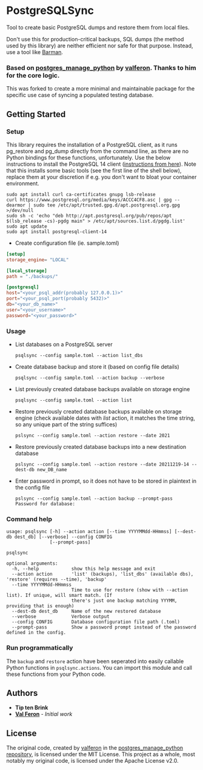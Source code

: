 # PostgreSQLSync

Tool to create basic PostgreSQL dumps and restore them from local files. 

Don't use this for production-critical backups, SQL dumps (the method used by this library) are neither efficient nor safe for that purpose. Instead, use a tool like [Barman](https://pgbarman.org/).

### Based on [postgres_manage_python](https://github.com/valferon/postgres-manage-python) by [valferon](https://github.com/valferon). Thanks to him for the core logic.

This was forked to create a more minimal and maintainable package for the specific use case of syncing a populated testing database.

## Getting Started

### Setup

This library requires the installation of a PostgreSQL client, as it runs pg_restore and pg_dump directly from the command line, as there are no Python bindings for these functions, unfortunately. Use the below instructions to install the PostgreSQL 14 client ([instructions from here](https://wiki.postgresql.org/wiki/Apt)). Note that this installs some basic tools (see the first line of the shell below), replace them at your discretion if e.g. you don't want to bloat your container environment.

```shell
sudo apt install curl ca-certificates gnupg lsb-release
curl https://www.postgresql.org/media/keys/ACCC4CF8.asc | gpg --dearmor | sudo tee /etc/apt/trusted.gpg.d/apt.postgresql.org.gpg >/dev/null
sudo sh -c 'echo "deb http://apt.postgresql.org/pub/repos/apt $(lsb_release -cs)-pgdg main" > /etc/apt/sources.list.d/pgdg.list'
sudo apt update
sudo apt install postgresql-client-14
```

* Create configuration file (ie. sample.toml)
```toml
[setup]
storage_engine= "LOCAL"

[local_storage]
path = "./backups/"

[postgresql]
host="<your_psql_addr(probably 127.0.0.1)>"
port="<your_psql_port(probably 5432)>"
db="<your_db_name>"
user="<your_username>"
password="<your_password>"
```


### Usage

* List databases on a PostgreSQL server

      psqlsync --config sample.toml --action list_dbs

* Create database backup and store it (based on config file details)

      psqlsync --config sample.toml --action backup --verbose

* List previously created database backups available on storage engine

      psqlsync --config sample.toml --action list

* Restore previously created database backups available on storage engine (check available dates with *list* action, it matches the time string, so any unique part of the string suffices)

      pslsync --config sample.toml --action restore --date 2021

* Restore previously created database backups into a new destination database

      pslsync --config sample.toml --action restore --date 20211219-14 --dest-db new_DB_name

* Enter password in prompt, so it does not have to be stored in plaintext in the config file

      pslsync --config sample.toml --action backup --prompt-pass
      Password for database: 


### Command help
```
usage: psqlsync [-h] --action action [--time YYYYMMdd-HHmmss] [--dest-db dest_db] [--verbose] --config CONFIG
                [--prompt-pass]

psqlsync

optional arguments:
  -h, --help            show this help message and exit
  --action action       'list' (backups), 'list_dbs' (available dbs), 'restore' (requires --time), 'backup'
  --time YYYYMMdd-HHmmss
                        Time to use for restore (show with --action list). If unique, will smart match. (If
                        there's just one backup matching YYYMM, providing that is enough)
  --dest-db dest_db     Name of the new restored database
  --verbose             Verbose output
  --config CONFIG       Database configuration file path (.toml)
  --prompt-pass         Show a password prompt instead of the password defined in the config.
```


### Run programmatically

The `backup` and `restore` action have been seperated into easily callable Python functions in `psqlsync.actions`. You can import this module and call these functions from your Python code.


## Authors

* **Tip ten Brink**
* **[Val Feron](https://github.com/valferon)** - *Initial work* 


## License

The original code, created by [valferon](https://github.com/valferon) in the [postgres_manage_python repository](https://github.com/valferon/postgres-manage-python), is licensed under the MIT License. This project as a whole, most notably my original code, is licensed under the Apache License v2.0.
